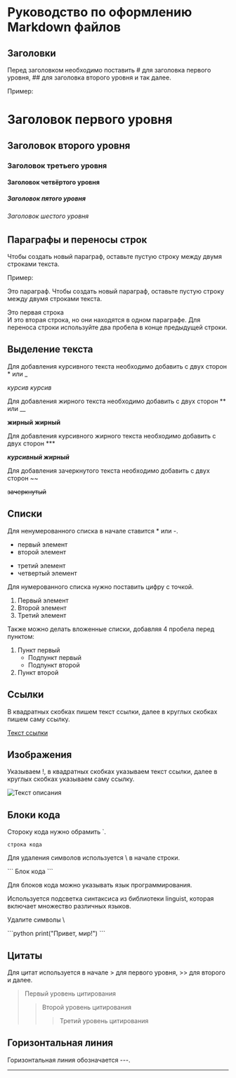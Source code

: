# Руководство по оформлению Markdown файлов

## Заголовки

Перед заголовком необходимо поставить # для заголовка первого уровня, ## для заголовка второго уровня и так далее.

Пример:
# Заголовок первого уровня
## Заголовок второго уровня
### Заголовок третьего уровня
#### Заголовок четвёртого уровня
##### Заголовок пятого уровня
###### Заголовок шестого уровня

## Параграфы и переносы строк

Чтобы создать новый параграф, оставьте пустую строку между двумя строками текста.

Пример:

Это параграф. Чтобы создать новый параграф, оставьте пустую строку между двумя строками текста.

Это первая строка  
И это вторая строка, но они находятся в одном параграфе. Для переноса строки используйте два пробела в конце предыдущей строки.

## Выделение текста

Для добавления курсивного текста необходимо добавить с двух сторон * или _

*курсив* _курсив_

Для добавления жирного текста необходимо добавить с двух сторон ** или __

**жирный** __жирный__

Для добавления курсивного жирного текста необходимо добавить с двух сторон ***

***курсивный жирный*** 

Для добавления зачеркнутого текста необходимо добавить с двух сторон ~~

~~зачеркнутый~~

## Списки

Для ненумерованного списка в начале ставится * или -. 

* первый элемент
* второй элемент
- третий элемент
- четвертый элемент

Для нумерованного списка нужно поставить цифру с точкой.

1. Первый элемент
2. Второй элемент
3. Третий элемент

Также можно делать вложенные списки, добавляя 4 пробела перед пунктом:

1. Пункт первый
    * Подпункт первый
    * Подпункт второй
2. Пункт второй

## Ссылки

В квадратных скобках пишем текст ссылки, далее в круглых скобках пишем саму ссылку.

[Текст ссылки](https://www.example.com)

## Изображения

Указываем !, в квадратных скобках указываем текст ссылки, далее в круглых скобках указываем саму ссылку.

![Текст описания](https://camo.githubusercontent.com/63245260b5205f278428325bdec3f3a6382d45ad614f122aee448262460feef0/68747470733a2f2f6173736574732e73696d706c6576696577696e632e636f6d2f73696d706c65766965772f696d6167652f75706c6f61642f635f66696c6c2c685f3732302c715f37352c775f313430302f76312f636c69656e74732f6e6577796f726b636974792f436f726f6e6176697275735f496e666f5f6d6964746f776e5f6d616e68617474616e5f736b796c696e655f6e79635f3330303078323030305f33363466613962382d383663652d346639352d393037612d3462643865613332663233322e6a7067)

## Блоки кода

Стороку кода нужно обрамить `.

`строка кода`

Для удаления символов используется \ в начале строки.

\```
Блок кода
\```

Для блоков кода можно указывать язык программирования.

Используется подсветка синтаксиса из библиотеки linguist, которая включает множество различных языков.

Удалите символы \

\```python
print("Привет, мир!")
\```

## Цитаты

Для цитат используется в начале > для первого уровня, >> для второго и далее.

> Первый уровень цитирования
>> Второй уровень цитирования
>>> Третий уровень цитирования

## Горизонтальная линия

Горизонтальная линия обозначается ---.

---